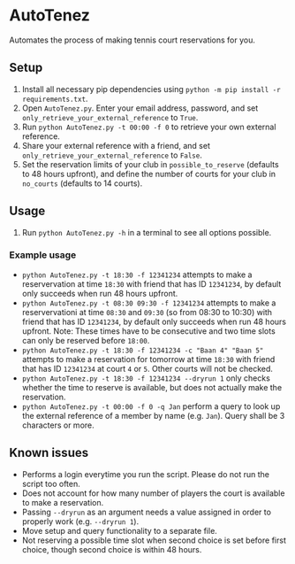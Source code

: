 # AutoTenez
Automates the process of making tennis court reservations for you.

## Setup
1. Install all necessary pip dependencies using `python -m pip install -r requirements.txt`.
1. Open `AutoTenez.py`. Enter your email address, password, and set `only_retrieve_your_external_reference` to `True`.
1. Run `python AutoTenez.py -t 00:00 -f 0` to retrieve your own external reference.
1. Share your external reference with a friend, and set `only_retrieve_your_external_reference` to `False`.
1. Set the reservation limits of your club in `possible_to_reserve` (defaults to 48 hours upfront), and define the number of courts for your club in `no_courts` (defaults to 14 courts).

## Usage
1. Run `python AutoTenez.py -h` in a terminal to see all options possible.

### Example usage
- `python AutoTenez.py -t 18:30 -f 12341234` attempts to make a reservervation at time `18:30` with friend that has ID `12341234`, by default only succeeds when run 48 hours upfront.
- `python AutoTenez.py -t 08:30 09:30 -f 12341234` attempts to make a reservervationi at time `08:30` and `09:30` (so from 08:30 to 10:30) with friend that has ID `12341234`, by default only succeeds when run 48 hours upfront. Note: These times have to be consecutive and two time slots can only be reserved before `18:00`.
- `python AutoTenez.py -t 18:30 -f 12341234 -c "Baan 4" "Baan 5"` attempts to make a reservation for tomorrow at time `18:30` with friend that has ID `12341234` at court `4` or `5`. Other courts will not be checked.
- `python AutoTenez.py -t 18:30 -f 12341234 --dryrun 1` only checks whether the time to reserve is available, but does not actually make the reservation.
- `python AutoTenez.py -t 00:00 -f 0 -q Jan` perform a query to look up the external reference of a member by name (e.g. `Jan`). Query shall be 3 characters or more.

## Known issues
* Performs a login everytime you run the script. Please do not run the script too often.
* Does not account for how many number of players the court is available to make a reservation.
* Passing `--dryrun` as an argument needs a value assigned in order to properly work (e.g. `--dryrun 1`).
* Move setup and query functionality to a separate file.
* Not reserving a possible time slot when second choice is set before first choice, though second choice is within 48 hours.
